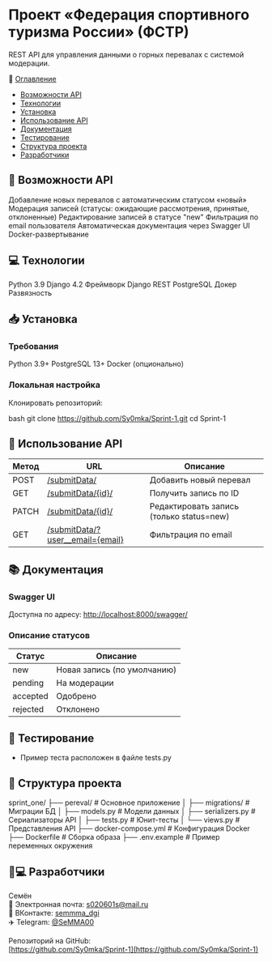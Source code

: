 # Проект «Федерация спортивного туризма России» (ФСТР)
REST API для управления данными о горных перевалах с системой модерации.

📌 [Оглавление](#оглавление)
- [Возможности API](#возможности-api)
- [Технологии](#технологии)
- [Установка](#установка)
- [Использование API](#использование-api)
- [Документация](#документация)
- [Тестирование](#тестирование)
- [Структура проекта](#структура-проекта)
- [Разработчики](#разработчики)

## 🚀 Возможности API
Добавление новых перевалов с автоматическим статусом «новый»
Модерация записей (статусы: ожидающие рассмотрения, принятые, отклоненные)
Редактирование записей в статусе "new"
Фильтрация по email пользователя
Автоматическая документация через Swagger UI
Docker-развертывание

## 💻 Технологии
Python 3.9
Django 4.2
Фреймворк Django REST
PostgreSQL
Докер
Развязность

## 📥 Установка
### Требования
Python 3.9+
PostgreSQL 13+
Docker (опционально)

### Локальная настройка
Клонировать репозиторий:

bash
git clone https://github.com/Sy0mka/Sprint-1.git
cd Sprint-1


## 📡 Использование API
| Метод | URL | Описание |
|-------|-----|----------|
| POST | [/submitData/](#submitdata) | Добавить новый перевал |
| GET | [/submitData/{id}/](#submitdataid) | Получить запись по ID |
| PATCH | [/submitData/{id}/](#submitdataid) | Редактировать запись (только status=new) |
| GET | [/submitData/?user__email={email}](#submitdataemail) | Фильтрация по email |

## 📚 Документация
### Swagger UI
Доступна по адресу:
[http://localhost:8000/swagger/](http://localhost:8000/swagger/)

### Описание статусов
| Статус | Описание |
|--------|----------|
| new | Новая запись (по умолчанию) |
| pending | На модерации |
| accepted | Одобрено |
| rejected | Отклонено |

## 🧪 Тестирование
- Пример теста расположен в файле tests.py

## 📂 Структура проекта

sprint_one/
├── pereval/ # Основное приложение
│   ├── migrations/ # Миграции БД
│   ├── models.py # Модели данных
│   ├── serializers.py # Сериализаторы API
│   ├── tests.py # Юнит-тесты
│   └── views.py # Представления API
├── docker-compose.yml # Конфигурация Docker
├── Dockerfile # Сборка образа
├── .env.example # Пример переменных окружения


## 👨💻 Разработчики
Семён  
📧 Электронная почта: [s020601s@mail.ru](mailto:s020601s@mail.ru)  
📱 ВКонтакте: [semmma_dgi](https://vk.com/semmma_dgi)  
✈️ Telegram: [@SeMMA00](https://t.me/SeMMA00)

Репозиторий на GitHub:  
[https://github.com/Sy0mka/Sprint-1](https://github.com/Sy0mka/Sprint-1)








